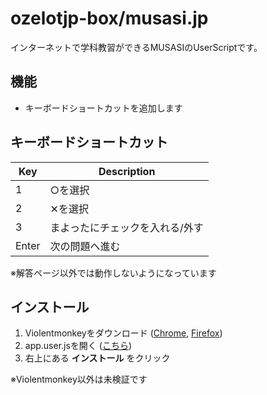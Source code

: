 # ozelotjp-box/musasi.jp

インターネットで学科教習ができるMUSASIのUserScriptです。

## 機能

- キーボードショートカットを追加します

## キーボードショートカット

| Key   | Description                     |
| ----- | ------------------------------- |
| 1     | ○を選択                         |
| 2     | ✕を選択                         |
| 3     | まよったにチェックを入れる/外す |
| Enter | 次の問題へ進む                  |

※解答ページ以外では動作しないようになっています

## インストール

1. Violentmonkeyをダウンロード ([Chrome][violentmonkey-chrome], [Firefox][violentmonkey-firefox])
2. app.user.jsを開く ([こちら][app.user.js])
3. 右上にある **インストール** をクリック

※Violentmonkey以外は未検証です

[violentmonkey-chrome]: https://chrome.google.com/webstore/detail/violentmonkey/jinjaccalgkegednnccohejagnlnfdag
[violentmonkey-firefox]: https://addons.mozilla.org/ja/firefox/addon/violentmonkey/
[app.user.js]: https://github.com/ozelotjp-box/musasi.jp/raw/master/app.user.js
